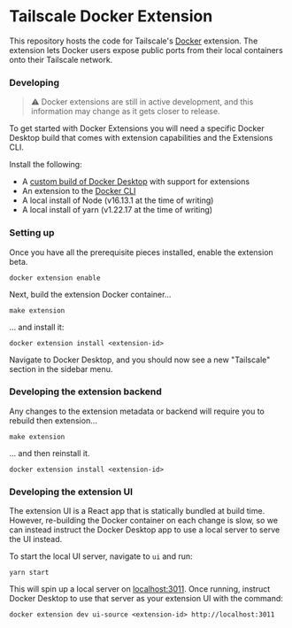 # Tailscale Docker Extension

This repository hosts the code for Tailscale's [Docker](https://docker.com) extension. The extension lets Docker users expose public ports from their local containers onto their Tailscale network.

### Developing

> :warning: Docker extensions are still in active development, and this information may change as it gets closer to release.

To get started with Docker Extensions you will need a specific Docker Desktop build that comes with extension capabilities and the Extensions CLI.

Install the following:

- A [custom build of Docker Desktop](https://github.com/docker/desktop-extension-samples/releases) with support for extensions
- An extension to the [Docker CLI](https://github.com/docker/desktop-extension-samples/releases)
- A local install of Node (v16.13.1 at the time of writing)
- A local install of yarn (v1.22.17 at the time of writing)

### Setting up

Once you have all the prerequisite pieces installed, enable the extension beta.

```
docker extension enable
```

Next, build the extension Docker container…

```
make extension
```

… and install it:

```
docker extension install <extension-id>
```

Navigate to Docker Desktop, and you should now see a new "Tailscale" section in the sidebar menu.

### Developing the extension backend

Any changes to the extension metadata or backend will require you to rebuild then extension…

```
make extension
```

… and then reinstall it.

```
docker extension install <extension-id>
```

### Developing the extension UI

The extension UI is a React app that is statically bundled at build time. However, re-building the Docker container on each change is slow, so we can instead instruct the Docker Desktop app to use a local server to serve the UI instead.

To start the local UI server, navigate to `ui` and run:

```
yarn start
```

This will spin up a local server on [localhost:3011](http://localhost:3011). Once running, instruct Docker Desktop to use that server as your extension UI with the command:

```
docker extension dev ui-source <extension-id> http://localhost:3011
```
